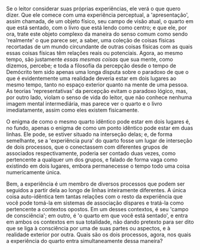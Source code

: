 Se o leitor considerar suas próprias experiências, ele verá o que quero dizer. Que ele comece com uma experiência perceptual, a 'apresentação', assim chamada, de um objeto físico, seu campo de visão atual, o quarto em que está sentado, com o livro que está lendo como centro; e que ele, por ora, trate este objeto complexo da maneira do senso comum como sendo 'realmente' o que parece ser, a saber, uma coleção de coisas físicas recortadas de um mundo circundante de outras coisas físicas com as quais essas coisas físicas têm relações reais ou potenciais. Agora, ao mesmo tempo, são justamente _essas mesmas coisas_ que sua mente, como dizemos, percebe; e toda a filosofia da percepção desde o tempo de Demócrito tem sido apenas uma longa disputa sobre o paradoxo de que o que é evidentemente uma realidade deveria estar em dois lugares ao mesmo tempo, tanto no espaço exterior quanto na mente de uma pessoa. As teorias 'representativas' da percepção evitam o paradoxo lógico, mas, por outro lado, violam o senso de vida do leitor, que não conhece nenhuma imagem mental intermediária, mas parece ver o quarto e o livro imediatamente, assim como eles existem fisicamente.

O enigma de como o mesmo quarto idêntico pode estar em dois lugares é, no fundo, apenas o enigma de como um ponto idêntico pode estar em duas linhas. Ele pode, se estiver situado na interseção delas; e, de forma semelhante, se a 'experiência pura' do quarto fosse um lugar de interseção de dois processos, que o conectassem com diferentes grupos de associados respectivamente, poderia ser contado duas vezes, como pertencente a qualquer um dos grupos, e falado de forma vaga como existindo em dois lugares, embora permanecesse o tempo todo uma coisa numericamente única.

Bem, a experiência é um membro de diversos processos que podem ser seguidos a partir dela ao longo de linhas inteiramente diferentes. A única coisa auto-idêntica tem tantas relações com o resto da experiência que você pode tomá-la em sistemas de associação díspares e tratá-la como pertencente a contextos opostos. Em um desses contextos, é seu 'campo de consciência'; em outro, é 'o quarto em que você está sentado', e entra em ambos os contextos em sua totalidade, não dando pretexto para ser dito que se liga à consciência por uma de suas partes ou aspectos, e à realidade exterior por outra. Quais são os dois processos, agora, nos quais a experiência do quarto entra simultaneamente dessa maneira?